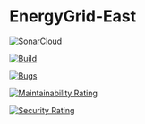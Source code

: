 # EnergyGrid-East

[![SonarCloud](https://sonarcloud.io/images/project_badges/sonarcloud-white.svg)](https://sonarcloud.io/dashboard?id=BramHouben_EnergyGrid-East)



[![Build](https://github.com/BramHouben/EnergyGrid-East/actions/workflows/build.yml/badge.svg?branch=main)](https://github.com/BramHouben/EnergyGrid-East2/actions/workflows/build.yml)

[![Bugs](https://sonarcloud.io/api/project_badges/measure?project=BramHouben_EnergyGrid-East&metric=bugs)](https://sonarcloud.io/dashboard?id=BramHouben_EnergyGrid-East2)

[![Maintainability Rating](https://sonarcloud.io/api/project_badges/measure?project=BramHouben_EnergyGrid-East2&metric=sqale_rating)](https://sonarcloud.io/dashboard?id=BramHouben_EnergyGrid-East)

[![Security Rating](https://sonarcloud.io/api/project_badges/measure?project=BramHouben_EnergyGrid-East2&metric=security_rating)](https://sonarcloud.io/dashboard?id=BramHouben_EnergyGrid-East)
